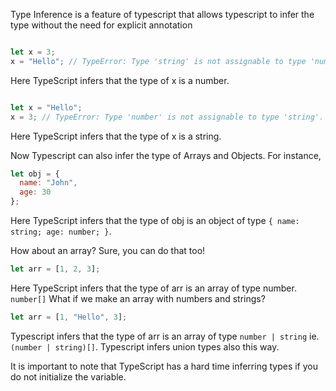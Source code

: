 Type Inference is a feature of typescript that allows typescript to infer the type without the need for explicit annotation

```js

let x = 3;
x = "Hello"; // TypeError: Type 'string' is not assignable to type 'number'.

```

Here TypeScript infers that the type of x is a number.

```js

let x = "Hello";
x = 3; // TypeError: Type 'number' is not assignable to type 'string'.

```

Here TypeScript infers that the type of x is a string.

Now Typescript can also infer the type of Arrays and Objects. For instance,

```js
let obj = {
  name: "John",
  age: 30
};
```

Here TypeScript infers that the type of obj is an object of type `{ name: string; age: number; }`.

How about an array? Sure, you can do that too!

```js
let arr = [1, 2, 3];
```

Here TypeScript infers that the type of arr is an array of type number. `number[]` What if we make an array with numbers and strings?

```js
let arr = [1, "Hello", 3];
```

Typescript infers that the type of arr is an array of type `number | string` ie. `(number | string)[]`. Typescript infers union types also this way.

It is important to note that TypeScript has a hard time inferring types if you do not initialize the variable.
